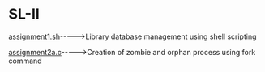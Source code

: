 # SL-II
[assignment1.sh](assignment1.sh)----->Library database management using shell scripting

[assignment2a.c](assignment2a.c)----->Creation of zombie and orphan process using fork command
